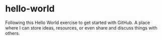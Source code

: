 # hello-world
Following this Hello World exercise to get started with GitHub. A place where I can store ideas, resources, or even share and discuss things with others.
